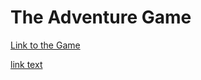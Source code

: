 # The Adventure Game


<a href="https://asm93.github.io/project1/">Link to the Game</a>

<a href="url">link text</a>
